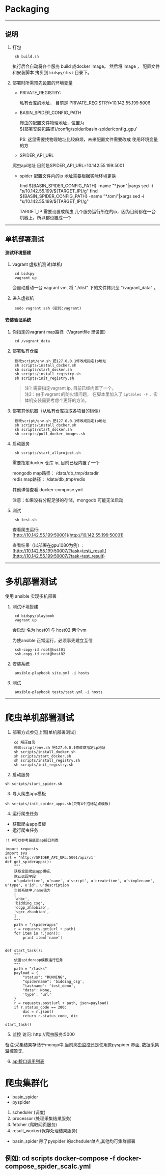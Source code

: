 # Packaging

---

## 说明

1. 打包

   ```
    sh build.sh
   ```

   执行后会自动将各个服务 build 成docker image。 然后将 image ， 配置文件和安装脚本 拷贝到 `bidspy/dist` 目录下。

2. 部署时所需预先设置的环境变量

   * PRIVATE\_REGISTRY:

     私有仓库的地址， 目前是 PRIVATE\_REGISTRY=10.142.55.199:5006

   * BASIN\_SPIDER\_CONFIG\_PATH

     爬虫的配置文件物理地址，位置为  
       ${部署安装包路径}/config/spider/basin-spider/config\_gpu'

     PS: 这里需要找物理地址比较麻烦，未来配置文件需要改成 使用环境变量的方

   * SPIDER_API_URL

    爬虫api地址 目前是SPIDER_API_URL=10.142.55.199:5001

   * spider 配置文件内的ip 地址需要根据实际环境更换

      find ${BASIN_SPIDER_CONFIG_PATH} -name "*.json"|xargs sed -i "s/10.142.55.199/${TARGET_IP}/g"
      find ${BASIN_SPIDER_CONFIG_PATH} -name "*.toml"|xargs sed -i "s/10.142.55.199/${TARGET_IP}/g"

      TARGET_IP 需要设置成爬虫 几个服务运行所在的ip，因为目前都在一台机器上，所以都设置成一个

---

## 单机部署测试

#### 测试环境搭建

1. vagrant 虚拟机测试\(单机\)

   ```
    cd bidspy
    vagrant up
   ```

   会自动启动一台 vagrant vm, 将 "./dist" 下的文件拷贝至 "/vagrant\_data" 。

2. 进入虚拟机

   ```
    sudo vagrant ssh (密码:vagrant)
   ```

#### 安装验证系统

1. 你指定的vagrant map路径（Vagrantfile 里设置）

   ```
    cd /vagrant_data
   ```

2. 部署私有仓库


   ```
    修改script/env.sh 把127.0.0.1修改成指定ip地址
    sh scripts/install_docker.sh
    sh scripts/start_docker.sh
    sh scripts/install_registry.sh
    sh scripts/init_registry.sh
   ```

   > 注1: 需要指定vagrant ip, 目前已经内置了一个。  
   > 注2：由于vagrant 的防火墙问题， 在脚本里加入了 `iptables -F` ，实体机安装需要考虑个更好的方法。

3. 部署其他机器（从私有仓库拉取各项目的镜像）

   ```
    修改script/env.sh 把127.0.0.1修改成指定ip地址
    sh scripts/install_docker.sh
    sh scripts/start_docker.sh
    sh scripts/pull_docker_images.sh
   ```

4. 启动服务

   ```
    sh scripts/start_allproject.sh
   ```

   需要指定docker 仓库 ip, 目前已经内置了一个

   mongodb map路径： /data/db\_tmp/datadir  
    redis map路径： /data/db\_tmp/redis

   其他详情查看 docker-compose.yml

   注意：如果没有分配足够的存储，mongodb 可能无法启动

5. 测试

   ```
    sh test.sh
   ```

   查看爬虫运行:  
    [http://10.142.55.199:50001](http://10.142.55.199:50001)

   查看结果（以部署在gpu1080为例）:  
    [http://10.142.55.199:50007/?task=test\_result](http://10.142.55.199:50007/?task=test_result)

---

# 多机部署测试

使用 ansible 实现多机部署

1. 测试环境搭建

   ```
    cd bidspy/playbook
    vagrant up
   ```

   会启动 名为 host01 与 host02 两个vm

   为使ansible 正常运行，必须事先建立互信

   ```
    ssh-copy-id root@host01
    ssh-copy-id root@host02
   ```

2. 安装系统

   ```
    ansible-playbook site.yml -i hosts
   ```

3. 测试

   ```
    ansible-playbook tests/test.yml -i hosts
   ```

---
# 爬虫单机部署测试

1. 部署方式参见上面[单机部署测试]
```
    cd 解压目录
    修改script/env.sh 把127.0.0.1修改成指定ip地址
    sh scripts/install_docker.sh
    sh scripts/start_docker.sh
    sh scripts/install_registry.sh
    sh scripts/init_registry.sh
```    
2. 启动服务
```
sh scripts/start_spider.sh
```

3. 导入爬虫app模板
```
sh scripts/init_spider_apps.sh(只有4个招标站点模板)
```

4. 运行爬虫任务
 + 获取爬虫app模板
 + 运行爬虫任务  
 
```
!! #可以参考最底部ap接口列表

import requests
import sys
url = 'http://SPIDER_API_URL:5001/api/v1'
def get_spiderapps():
    """
    获取全部爬虫app模板,
    默认返回字段
    u'updatetime', u'name', u'script', u'createtime', u'simplename', u'type', u'id', u'description
    当前系统中,name值为
    [
    'ahbc',
    'bidding_csg',
    'ccgp_zhaobiao',
    'sgcc_zhaobiao',
    ]
    """
    path = "/spiderapps"
    r = requests.get(url + path)
    for item in r.json():
        print item['name']


def start_task():
    """
    依据spiderapp模板运行任务
    """
    path = "/tasks"
    payload = {
        "status": "RUNNING",
        "spidername": 'bidding_csg',
        "taskname": 'test_demo',
        "data": None,
        'type': 'url'
    }
    r = requests.post(url + path, json=payload)
    if r.status_code == 200:
        dic = r.json()
        return r.status_code, dic

start_task()
```
5. 监控
访问: http://爬虫服务:5000 

备注:采集结果存储于mongo中,当前爬虫监控还是使用原pyspider 界面, 数据采集监控暂无.


6.  [api接口调用列表](https://app.swaggerhub.com/apis/fjcharles/basin-spider/1.0.0)

# 爬虫集群化
+ basin_spider
+ pyspider
 1. scheduler (调度)
 2. processor (处理采集结果服务)
 3. fetcher (爬取网页服务)
 4. result_worker(保存处理结果服务)
+ basin_spider 
除了pyspider 的scheduler单点,其他均可集群部署

例如:
cd scripts
docker-compose -f docker-compose_spider_scalc.yml 
---



